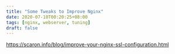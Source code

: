```yaml
---
title: "Some Tweaks to Improve Nginx"
date: 2020-07-10T00:20:25+08:00
tags: [nginx, webserver, tuning]
draft: false
---
```


https://scaron.info/blog/improve-your-nginx-ssl-configuration.html
